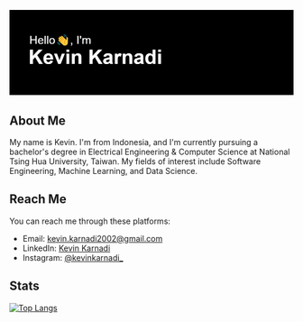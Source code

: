 ![Header](/header.png)

## About Me

My name is Kevin. I'm from Indonesia, and I'm currently pursuing a bachelor's degree in Electrical Engineering & Computer Science at National Tsing Hua University, Taiwan. My fields of interest include Software Engineering, Machine Learning, and Data Science.

<!--## Highlighted Projects-->

<!--## Related Links-->

## Reach Me

You can reach me through these platforms:
- Email: kevin.karnadi2002@gmail.com
- LinkedIn: [Kevin Karnadi](https://www.linkedin.com/in/kevinkarnadi)
- Instagram: [@kevinkarnadi_](https://www.instagram.com/kevinkarnadi_)

## Stats

[![Top Langs](https://github-readme-stats.vercel.app/api/top-langs/?username=KevinKarnadi&theme=dark&layout=compact)](https://github.com/anuraghazra/github-readme-stats)

<!--
**KevinKarnadi/KevinKarnadi** is a ✨ _special_ ✨ repository because its `README.md` (this file) appears on your GitHub profile.

Here are some ideas to get you started:

- 🔭 I’m currently working on ...
- 🌱 I’m currently learning ...
- 👯 I’m looking to collaborate on ...
- 🤔 I’m looking for help with ...
- 💬 Ask me about ...
- 📫 How to reach me: ...
- 😄 Pronouns: ...
- ⚡ Fun fact: ...
-->
